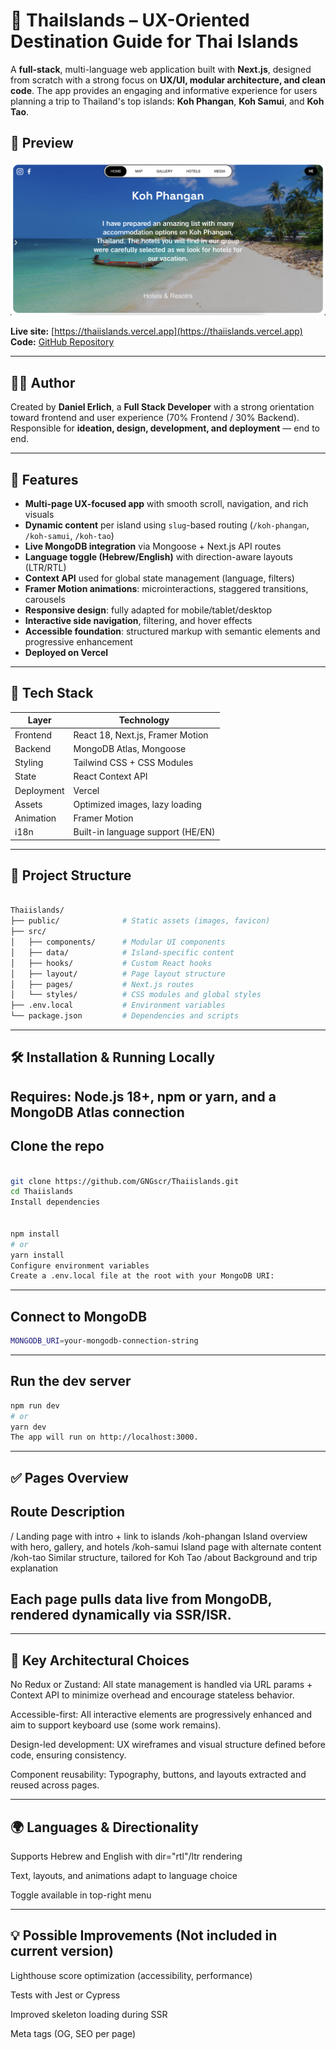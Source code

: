 # 🌴 ThaiIslands – UX-Oriented Destination Guide for Thai Islands

A **full-stack**, multi-language web application built with **Next.js**, designed from scratch with a strong focus on **UX/UI, modular architecture, and clean code**. The app provides an engaging and informative experience for users planning a trip to Thailand's top islands: **Koh Phangan**, **Koh Samui**, and **Koh Tao**.

## 📸 Preview

![ThaiIslands Preview](./public/images/screenshot.png)

**Live site:** [https://thaiislands.vercel.app](https://thaiislands.vercel.app)  
**Code:** [GitHub Repository](https://github.com/GNGscr/Thaiislands)

---

## 🧑‍💻 Author

Created by **Daniel Erlich**, a **Full Stack Developer** with a strong orientation toward frontend and user experience (70% Frontend / 30% Backend).  
Responsible for **ideation, design, development, and deployment** — end to end.

---

## 🚀 Features

- **Multi-page UX-focused app** with smooth scroll, navigation, and rich visuals
- **Dynamic content** per island using `slug`-based routing (`/koh-phangan`, `/koh-samui`, `/koh-tao`)
- **Live MongoDB integration** via Mongoose + Next.js API routes
- **Language toggle (Hebrew/English)** with direction-aware layouts (LTR/RTL)
- **Context API** used for global state management (language, filters)
- **Framer Motion animations**: microinteractions, staggered transitions, carousels
- **Responsive design**: fully adapted for mobile/tablet/desktop
- **Interactive side navigation**, filtering, and hover effects
- **Accessible foundation**: structured markup with semantic elements and progressive enhancement
- **Deployed on Vercel**

---

## 🧱 Tech Stack

| Layer       | Technology                         |
|------------|-------------------------------------|
| Frontend   | React 18, Next.js, Framer Motion    |
| Backend    | MongoDB Atlas, Mongoose             |
| Styling    | Tailwind CSS + CSS Modules          |
| State      | React Context API                   |
| Deployment | Vercel                              |
| Assets     | Optimized images, lazy loading      |
| Animation  | Framer Motion                       |
| i18n       | Built-in language support (HE/EN)   |

---

## 📁 Project Structure

```bash

Thaiislands/
├── public/              # Static assets (images, favicon)
├── src/
│   ├── components/      # Modular UI components
│   ├── data/            # Island-specific content
│   ├── hooks/           # Custom React hooks
│   ├── layout/          # Page layout structure
│   ├── pages/           # Next.js routes
│   └── styles/          # CSS modules and global styles
├── .env.local           # Environment variables
└── package.json         # Dependencies and scripts

```

---


## 🛠️ Installation & Running Locally
## Requires: Node.js 18+, npm or yarn, and a MongoDB Atlas connection

## Clone the repo

```bash

git clone https://github.com/GNGscr/Thaiislands.git
cd Thaiislands
Install dependencies


npm install
# or
yarn install
Configure environment variables
Create a .env.local file at the root with your MongoDB URI:

```

---

## Connect to MongoDB


```bash
MONGODB_URI=your-mongodb-connection-string
```

---


## Run the dev server

```bash
npm run dev
# or
yarn dev
The app will run on http://localhost:3000.
```

---


## ✅ Pages Overview
## Route	Description
/	Landing page with intro + link to islands
/koh-phangan	Island overview with hero, gallery, and hotels
/koh-samui	Island page with alternate content
/koh-tao	Similar structure, tailored for Koh Tao
/about	Background and trip explanation

## Each page pulls data live from MongoDB, rendered dynamically via SSR/ISR.


---


## 🧠 Key Architectural Choices

No Redux or Zustand: All state management is handled via URL params + Context API to minimize overhead and encourage stateless behavior.

Accessible-first: All interactive elements are progressively enhanced and aim to support keyboard use (some work remains).

Design-led development: UX wireframes and visual structure defined before code, ensuring consistency.

Component reusability: Typography, buttons, and layouts extracted and reused across pages.


---


## 🌍 Languages & Directionality

Supports Hebrew and English with dir="rtl"/ltr rendering

Text, layouts, and animations adapt to language choice

Toggle available in top-right menu


---


## 💡 Possible Improvements (Not included in current version)

Lighthouse score optimization (accessibility, performance)

Tests with Jest or Cypress

Improved skeleton loading during SSR

Meta tags (OG, SEO per page)
